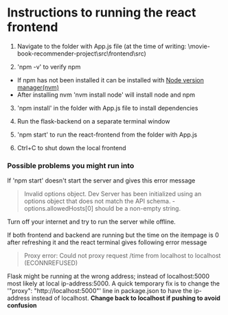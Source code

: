 # Instructions to running the react frontend

1. Navigate to the folder with App.js file (at the time of writing: \movie-book-recommender-project\src\frontend\src)

2. 'npm -v' to verify npm

* If npm has not been installed it can be installed with [Node version manager(nvm)](https://github.com/nvm-sh/nvm#installing-and-updating) 
* After installing nvm 'nvm install node' will install node and npm

3. 'npm install' in the folder with App.js file to install dependencies 

4. Run the flask-backend on a separate terminal window

5. 'npm start' to run the react-frontend from the folder with App.js

6. Ctrl+C to shut down the local frontend

### Possible problems you might run into

If 'npm start' doesn't start the server and gives this error message 
> Invalid options object. Dev Server has been initialized using an options object that does not match the API schema. - options.allowedHosts[0] should be a non-empty string. 

Turn off your internet and try to run the server while offline.


If both frontend and backend are running but the time on the itempage is 0 after refreshing it and the react terminal gives following error message
> Proxy error: Could not proxy request /time from localhost to localhost (ECONNREFUSED)

Flask might be running at the wrong address; instead of localhost:5000 most likely at local ip-address:5000. A quick temporary fix is to change the '"proxy": "http://localhost:5000"' line in package.json to have the ip-address instead of localhost.
**Change back to localhost if pushing to avoid confusion**
